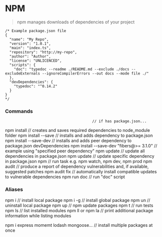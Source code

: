 # NPM
> npm manages downloads of dependencies of your project

```
/* Example package.json file
{
  "name": "My Repo",
  "version": "1.0.1",
  "main": "index.ts",
  "repository": "http://my-repo",
  "author": "Author",
  "license": "UNLICENCED",
  "scripts": {
    "doc": "typedoc --readme ./README.md --exclude ./docs --excludeExternals --ignoreCompilerErrors --out docs --mode file ./"
  },
  "devDependencies": {
    "typedoc": "^0.14.2"
  }
}
*/
```

### Commands

										    // if has package.json...
npm install								    // creates and saves required dependencies to node_module folder
npm install --save <package-name>	        // installs and adds dependency to package.json
npm install --save-dev <package-name> 	  	// installs and adds peer dependency to package.json devDependencies
npm install --save-dev "fibers@>= 3.1.0"  	// example using "specified peer dependency"
npm update								    // update all dependencies in package.json
npm update <package-name>				    // update specific dependency in package.json
npm <task-name>							    // run task e.g. npm watch, npm dev, npm prod
npm audit                                 	// produce a report of dependency vulnerabilities and, if available, suggested patches
npm audit fix                             	// automatically install compatible updates to vulnerable dependencies
npm run doc									// run "doc" script


### Aliases
npm i <package-name>                      	// install local package
npm i -g <package-name>                   	// install global package
npm un <package-name>                     	// uninstall local package
npm up                                    	// npm update packages
npm t                                     	// run tests
npm ls                                    	// list installed modules
npm ll or npm la                          	// print additional package information while listing modules

npm i express momemt lodash mongoose...   	// install multiple packages at once
